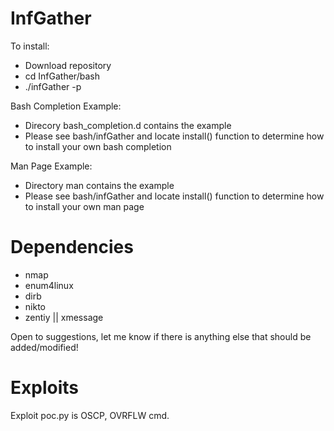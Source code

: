 # InfGather

To install:

  * Download repository
  * cd InfGather/bash
  * ./infGather -p

Bash Completion Example:

  * Direcory bash_completion.d contains the example
  * Please see bash/infGather and locate install() function to determine how to install your own bash completion
  
Man Page Example:

 * Directory man contains the example
 * Please see bash/infGather and locate install() function to determine how to install your own man page


# Dependencies

  * nmap
  * enum4linux
  * dirb
  * nikto
  * zentiy || xmessage
  
  Open to suggestions, let me know if there is anything else that should be added/modified!

# Exploits

Exploit poc.py is OSCP, OVRFLW cmd.
